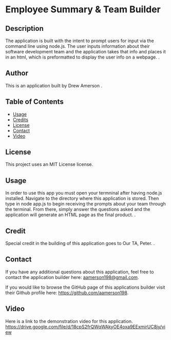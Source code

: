 # Employee Summary & Team Builder

## Description

The application is built with the intent to prompt users for input via the command line using node.js. The user inputs information about their software development team and the application takes that info and places it in an html, which is preformatted to display the user info on a webpage. .

## Author

This is an application built by Drew Amerson .

## Table of Contents

- [Usage](#usage)
- [Credits](#credits)
- [License](#license)
- [Contact](#contact)
- [Video](#video)

## License

This project uses an MIT License license.

## Usage

In order to use this app you must open your termninal after having node.js installed. Navigate to the directory where this application is stored. Then type in node app.js to begin receiving the prompts about your team through the terminal. From there, simply answer the questions asked and the application will generate an HTML page as the final product. .

## Credit

Special credit in the building of this application goes to Our TA, Peter. .

## Contact

If you have any additional questions about this application, feel free to contact the application builder here: aamerson198@gmail.com.

If you would like to browse the GitHub page of this applications builder visit their Github profile here: https://github.com/aamerson198.
## Video 
Here is a link to the demonstration video for this application.
https://drive.google.com/file/d/18cpS2frQWqWAkyOE4oxa9EExmirUC8jy/view
